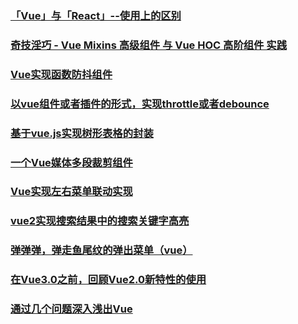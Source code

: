### [「Vue」与「React」--使用上的区别](https://juejin.im/post/5c2de832f265da6172659b45#heading-4)
### [奇技淫巧 - Vue Mixins 高级组件 与 Vue HOC 高阶组件 实践](https://juejin.im/post/5c08c6ac6fb9a04a0e2cfe0a#comment)
### [Vue实现函数防抖组件](https://juejin.im/post/5c2dc7a9e51d4573c8491e77)
### [以vue组件或者插件的形式，实现throttle或者debounce](https://juejin.im/post/5c18a7b7f265da61553ac179)
### [基于vue.js实现树形表格的封装](https://juejin.im/post/5b568730f265da0fa1222a4c)
### [一个Vue媒体多段裁剪组件](https://juejin.im/post/5b6960d8e51d4519115d5d2f)
### [Vue实现左右菜单联动实现](https://juejin.im/post/5b6ea54cf265da0f6436f77a#comment)
### [vue2实现搜索结果中的搜索关键字高亮](https://juejin.im/post/5b73e5a3f265da28201d9831#comment)
### [弹弹弹，弹走鱼尾纹的弹出菜单（vue）](https://juejin.im/post/5b976bfcf265da0ac372ef14)
### [在Vue3.0之前，回顾Vue2.0新特性的使用](https://juejin.im/post/5c204c98e51d454637699e33)
### [通过几个问题深入浅出Vue](https://juejin.im/post/5c206fb8f265da61141c9c89)
